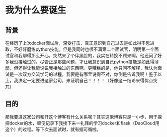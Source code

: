# 我为什么要诞生
## 背景
在经历了上次docker面试后，深受打击，真正意识到自己过去是如此得不思进取，不好好磨练python技能。但是我同时也很不满第二个面试官，明明第一个面试官和我聊得那么开心，突然来了个伴黑脸的，我实在转换不顾来啊。他还问了好多我没接触过的，尽管正是那些问题，才让我意识到自己python技能是如此得薄弱，但还得让我能说说我接触过的东西啊。更糟糕的是，他只问不解释，我认为面试是一次双方交流学习的过程，我要是有哪里说得不对，你倒是告诉我啊！鉴于以上，我决定一定要进这家公司，来证明自己！！！！（好像这一结论来得优点突兀）

## 目的
那我要进这家公司和开这个博客有什么关系呢？其实这歌博客只是一小步，用于探探docker的水，顺便记录下我接下来一礼拜的学习docker和flask（DaoCloud用这个）的过程。等下次去面试时，就有据可循啦。
